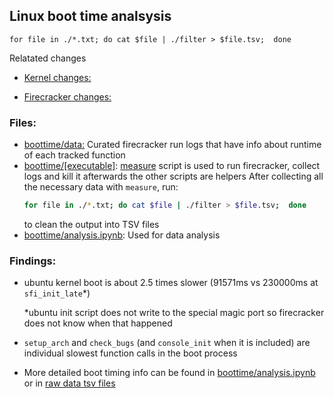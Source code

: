 ## Linux boot time analsysis


`for file in ./*.txt; do cat $file | ./filter > $file.tsv;  done
`

Relatated changes

 - [Kernel changes:](https://github.com/Ngalstyan4/linux4.14.72/commit/305535d39dc20457a917aae26dc38261ab148c69)

 - [Firecracker changes:](https://github.com/princeton-sns/firecracker/commit/b525345001c16bacd1d848253be786f73441c142)
 
### Files:
- [boottime/data:](/measurements/boottime/data) Curated firecracker run logs that have info about runtime of each tracked function
- [boottime/\[executable\]](/measurements/boottime/):
  [measure](/measurements/boottime/measure) script is used to run firecracker, collect logs and kill it afterwards
  the other scripts are helpers
  After collecting all the necessary data with `measure`, run:
  ```bash
  for file in ./*.txt; do cat $file | ./filter > $file.tsv;  done
  ```
  to clean the output into TSV files
- [boottime/analysis.ipynb](/measurements/boottime/analysis.ipynb): Used for data analysis
### Findings: 
 - ubuntu kernel boot is about 2.5 times slower (91571ms vs 230000ms at `sfi_init_late`*)
 
      *ubuntu init script does not write to the special magic port so firecracker does not know when that happened
 - `setup_arch` and `check_bugs` (and `console_init` when it is included) are individual slowest function calls in the boot process
 - More detailed boot timing info can be found in [boottime/analysis.ipynb](/measurements/boottime/analysis.ipynb) or in [raw data tsv files](/measurements/boottime/data)
